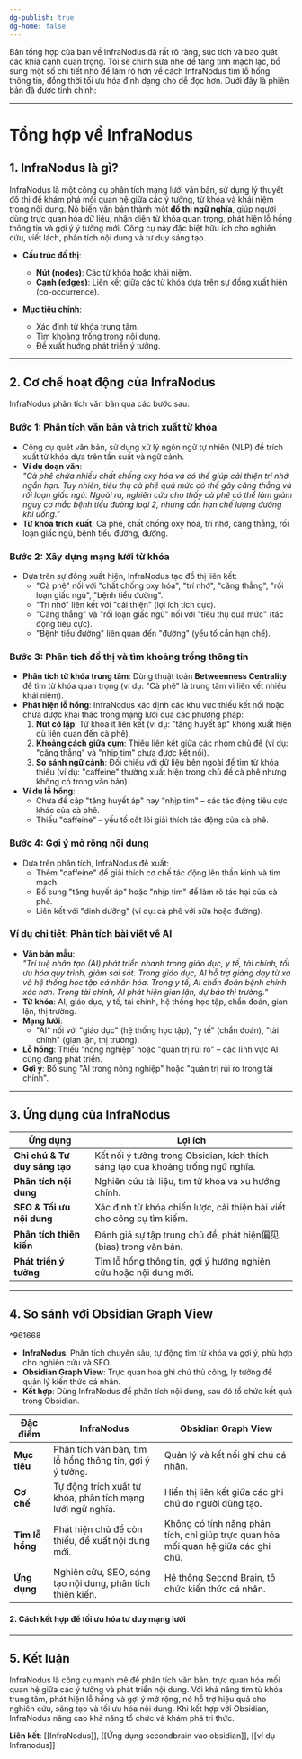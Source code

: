 ```yaml
---
dg-publish: true
dg-home: false
---
```

Bản tổng hợp của bạn về InfraNodus đã rất rõ ràng, súc tích và bao quát các khía cạnh quan trọng. Tôi sẽ chỉnh sửa nhẹ để tăng tính mạch lạc, bổ sung một số chi tiết nhỏ để làm rõ hơn về cách InfraNodus tìm lỗ hổng thông tin, đồng thời tối ưu hóa định dạng cho dễ đọc hơn. Dưới đây là phiên bản đã được tinh chỉnh:

---

# Tổng hợp về InfraNodus

## 1. InfraNodus là gì?
InfraNodus là một công cụ phân tích mạng lưới văn bản, sử dụng lý thuyết đồ thị để khám phá mối quan hệ giữa các ý tưởng, từ khóa và khái niệm trong nội dung. Nó biến văn bản thành một **đồ thị ngữ nghĩa**, giúp người dùng trực quan hóa dữ liệu, nhận diện từ khóa quan trọng, phát hiện lỗ hổng thông tin và gợi ý ý tưởng mới. Công cụ này đặc biệt hữu ích cho nghiên cứu, viết lách, phân tích nội dung và tư duy sáng tạo.

- **Cấu trúc đồ thị**:  
  - **Nút (nodes)**: Các từ khóa hoặc khái niệm.  
  - **Cạnh (edges)**: Liên kết giữa các từ khóa dựa trên sự đồng xuất hiện (co-occurrence).

- **Mục tiêu chính**:  
  - Xác định từ khóa trung tâm.  
  - Tìm khoảng trống trong nội dung.  
  - Đề xuất hướng phát triển ý tưởng.

---

## 2. Cơ chế hoạt động của InfraNodus

InfraNodus phân tích văn bản qua các bước sau:

### **Bước 1: Phân tích văn bản và trích xuất từ khóa**
- Công cụ quét văn bản, sử dụng xử lý ngôn ngữ tự nhiên (NLP) để trích xuất từ khóa dựa trên tần suất và ngữ cảnh.  
- **Ví dụ đoạn văn**:  
  _"Cà phê chứa nhiều chất chống oxy hóa và có thể giúp cải thiện trí nhớ ngắn hạn. Tuy nhiên, tiêu thụ cà phê quá mức có thể gây căng thẳng và rối loạn giấc ngủ. Ngoài ra, nghiên cứu cho thấy cà phê có thể làm giảm nguy cơ mắc bệnh tiểu đường loại 2, nhưng cần hạn chế lượng đường khi uống."_  
- **Từ khóa trích xuất**: Cà phê, chất chống oxy hóa, trí nhớ, căng thẳng, rối loạn giấc ngủ, bệnh tiểu đường, đường.

### **Bước 2: Xây dựng mạng lưới từ khóa**
- Dựa trên sự đồng xuất hiện, InfraNodus tạo đồ thị liên kết:  
  - "Cà phê" nối với "chất chống oxy hóa", "trí nhớ", "căng thẳng", "rối loạn giấc ngủ", "bệnh tiểu đường".  
  - "Trí nhớ" liên kết với "cải thiện" (lợi ích tích cực).  
  - "Căng thẳng" và "rối loạn giấc ngủ" nối với "tiêu thụ quá mức" (tác động tiêu cực).  
  - "Bệnh tiểu đường" liên quan đến "đường" (yếu tố cần hạn chế).

### **Bước 3: Phân tích đồ thị và tìm khoảng trống thông tin**
- **Phân tích từ khóa trung tâm**: Dùng thuật toán **Betweenness Centrality** để tìm từ khóa quan trọng (ví dụ: "Cà phê" là trung tâm vì liên kết nhiều khái niệm).  
- **Phát hiện lỗ hổng**: InfraNodus xác định các khu vực thiếu kết nối hoặc chưa được khai thác trong mạng lưới qua các phương pháp:  
  1. **Nút cô lập**: Từ khóa ít liên kết (ví dụ: "tăng huyết áp" không xuất hiện dù liên quan đến cà phê).  
  2. **Khoảng cách giữa cụm**: Thiếu liên kết giữa các nhóm chủ đề (ví dụ: "căng thẳng" và "nhịp tim" chưa được kết nối).  
  3. **So sánh ngữ cảnh**: Đối chiếu với dữ liệu bên ngoài để tìm từ khóa thiếu (ví dụ: "caffeine" thường xuất hiện trong chủ đề cà phê nhưng không có trong văn bản).  
- **Ví dụ lỗ hổng**:  
  - Chưa đề cập "tăng huyết áp" hay "nhịp tim" – các tác động tiêu cực khác của cà phê.  
  - Thiếu "caffeine" – yếu tố cốt lõi giải thích tác động của cà phê.

### **Bước 4: Gợi ý mở rộng nội dung**
- Dựa trên phân tích, InfraNodus đề xuất:  
  - Thêm "caffeine" để giải thích cơ chế tác động lên thần kinh và tim mạch.  
  - Bổ sung "tăng huyết áp" hoặc "nhịp tim" để làm rõ tác hại của cà phê.  
  - Liên kết với "dinh dưỡng" (ví dụ: cà phê với sữa hoặc đường).

### **Ví dụ chi tiết: Phân tích bài viết về AI**
- **Văn bản mẫu**:  
  _"Trí tuệ nhân tạo (AI) phát triển nhanh trong giáo dục, y tế, tài chính, tối ưu hóa quy trình, giảm sai sót. Trong giáo dục, AI hỗ trợ giảng dạy từ xa và hệ thống học tập cá nhân hóa. Trong y tế, AI chẩn đoán bệnh chính xác hơn. Trong tài chính, AI phát hiện gian lận, dự báo thị trường."_  
- **Từ khóa**: AI, giáo dục, y tế, tài chính, hệ thống học tập, chẩn đoán, gian lận, thị trường.  
- **Mạng lưới**:  
  - "AI" nối với "giáo dục" (hệ thống học tập), "y tế" (chẩn đoán), "tài chính" (gian lận, thị trường).  
- **Lỗ hổng**: Thiếu "nông nghiệp" hoặc "quản trị rủi ro" – các lĩnh vực AI cũng đang phát triển.  
- **Gợi ý**: Bổ sung "AI trong nông nghiệp" hoặc "quản trị rủi ro trong tài chính".

---

## 3. Ứng dụng của InfraNodus

| **Ứng dụng**                | **Lợi ích**                                                                 |
|-----------------------------|-----------------------------------------------------------------------------|
| **Ghi chú & Tư duy sáng tạo** | Kết nối ý tưởng trong Obsidian, kích thích sáng tạo qua khoảng trống ngữ nghĩa. |
| **Phân tích nội dung**       | Nghiên cứu tài liệu, tìm từ khóa và xu hướng chính.                        |
| **SEO & Tối ưu nội dung**    | Xác định từ khóa chiến lược, cải thiện bài viết cho công cụ tìm kiếm.      |
| **Phân tích thiên kiến**     | Đánh giá sự tập trung chủ đề, phát hiện偏见 (bias) trong văn bản.          |
| **Phát triển ý tưởng**       | Tìm lỗ hổng thông tin, gợi ý hướng nghiên cứu hoặc nội dung mới.           |

---

## 4. So sánh với Obsidian Graph View

^961668

- **InfraNodus**: Phân tích chuyên sâu, tự động tìm từ khóa và gợi ý, phù hợp cho nghiên cứu và SEO.  
- **Obsidian Graph View**: Trực quan hóa ghi chú thủ công, lý tưởng để quản lý kiến thức cá nhân.  
- **Kết hợp**: Dùng InfraNodus để phân tích nội dung, sau đó tổ chức kết quả trong Obsidian.

|**Đặc điểm**|**InfraNodus**|**Obsidian Graph View**|
|---|---|---|
|**Mục tiêu**|Phân tích văn bản, tìm lỗ hổng thông tin, gợi ý ý tưởng.|Quản lý và kết nối ghi chú cá nhân.|
|**Cơ chế**|Tự động trích xuất từ khóa, phân tích mạng lưới ngữ nghĩa.|Hiển thị liên kết giữa các ghi chú do người dùng tạo.|
|**Tìm lỗ hổng**|Phát hiện chủ đề còn thiếu, đề xuất nội dung mới.|Không có tính năng phân tích, chỉ giúp trực quan hóa mối quan hệ giữa các ghi chú.|
|**Ứng dụng**|Nghiên cứu, SEO, sáng tạo nội dung, phân tích thiên kiến.|Hệ thống Second Brain, tổ chức kiến thức cá nhân.|

#### **2. Cách kết hợp để tối ưu hóa tư duy mạng lưới**

---

## 5. Kết luận
InfraNodus là công cụ mạnh mẽ để phân tích văn bản, trực quan hóa mối quan hệ giữa các ý tưởng và phát triển nội dung. Với khả năng tìm từ khóa trung tâm, phát hiện lỗ hổng và gợi ý mở rộng, nó hỗ trợ hiệu quả cho nghiên cứu, sáng tạo và tối ưu hóa nội dung. Khi kết hợp với Obsidian, InfraNodus nâng cao khả năng tổ chức và khám phá tri thức.

**Liên kết**: [[InfraNodus]],  [[Ứng dụng secondbrain vào obsidian]], [[ví dụ Infranodus]]
